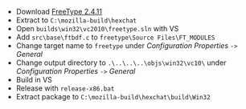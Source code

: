  * Download [FreeType 2.4.11](http://download.savannah.gnu.org/releases/freetype/freetype-2.4.11.tar.bz2)
 * Extract to `C:\mozilla-build\hexchat`
 * Open `builds\win32\vc2010\freetype.sln` with VS
 * Add `src\base\ftbdf.c` to `freetype\Source Files\FT_MODULES`
 * Change target name to `freetype` under _Configuration Properties_ `->` _General_
 * Change output directory to `.\..\..\..\objs\win32\vc10\` under _Configuration Properties_ `->` _General_
 * Build in VS
 * Release with `release-x86.bat`
 * Extract package to `C:\mozilla-build\hexchat\build\Win32`

